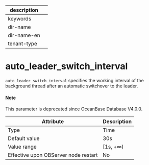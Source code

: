 |description||
|---|---|
|keywords||
|dir-name||
|dir-name-en||
|tenant-type||

# auto_leader_switch_interval

`auto_leader_switch_interval` specifies the working interval of the background thread after an automatic switchover to the leader.

<main id="notice" type='explain'>
  <h4>Note</h4>
  <p>This parameter is deprecated since OceanBase Database V4.0.0. </p>
</main>

| **Attribute** | **Description** |
|----------------|----------|
| Type | Time |
| Default value | 30s |
| Value range | \[1s, +∞) |
| Effective upon OBServer node restart | No |
